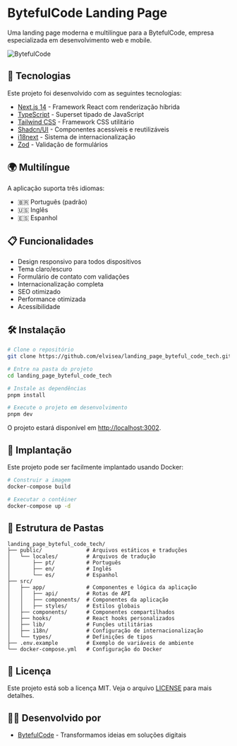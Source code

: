 # BytefulCode Landing Page

Uma landing page moderna e multilíngue para a BytefulCode, empresa especializada em desenvolvimento web e mobile.

![BytefulCode](https://bytefulcode.tech/og-image.png)

## 🚀 Tecnologias

Este projeto foi desenvolvido com as seguintes tecnologias:

- [Next.js 14](https://nextjs.org/) - Framework React com renderização híbrida
- [TypeScript](https://www.typescriptlang.org/) - Superset tipado de JavaScript
- [Tailwind CSS](https://tailwindcss.com/) - Framework CSS utilitário
- [Shadcn/UI](https://ui.shadcn.com/) - Componentes acessíveis e reutilizáveis
- [i18next](https://www.i18next.com/) - Sistema de internacionalização
- [Zod](https://zod.dev/) - Validação de formulários

## 🌍 Multilíngue

A aplicação suporta três idiomas:
- 🇧🇷 Português (padrão)
- 🇺🇸 Inglês
- 🇪🇸 Espanhol

## 📋 Funcionalidades

- Design responsivo para todos dispositivos
- Tema claro/escuro
- Formulário de contato com validações
- Internacionalização completa
- SEO otimizado
- Performance otimizada
- Acessibilidade

## 🛠️ Instalação

```bash
# Clone o repositório
git clone https://github.com/elvisea/landing_page_byteful_code_tech.git

# Entre na pasta do projeto
cd landing_page_byteful_code_tech

# Instale as dependências
pnpm install

# Execute o projeto em desenvolvimento
pnpm dev
```

O projeto estará disponível em [http://localhost:3002](http://localhost:3002).

## 🚢 Implantação

Este projeto pode ser facilmente implantado usando Docker:

```bash
# Construir a imagem
docker-compose build

# Executar o contêiner
docker-compose up -d
```

## 📁 Estrutura de Pastas

```
landing_page_byteful_code_tech/
├── public/              # Arquivos estáticos e traduções
│   └── locales/         # Arquivos de tradução
│       ├── pt/          # Português
│       ├── en/          # Inglês
│       └── es/          # Espanhol
├── src/
│   ├── app/             # Componentes e lógica da aplicação
│   │   ├── api/         # Rotas de API
│   │   ├── components/  # Componentes da aplicação
│   │   ├── styles/      # Estilos globais
│   ├── components/      # Componentes compartilhados
│   ├── hooks/           # React hooks personalizados
│   ├── lib/             # Funções utilitárias
│   ├── i18n/            # Configuração de internacionalização
│   └── types/           # Definições de tipos
├── .env.example         # Exemplo de variáveis de ambiente
└── docker-compose.yml   # Configuração do Docker
```

## 📄 Licença

Este projeto está sob a licença MIT. Veja o arquivo [LICENSE](LICENSE) para mais detalhes.

## 👨‍💻 Desenvolvido por

- [BytefulCode](https://bytefulcode.tech) - Transformamos ideias em soluções digitais
